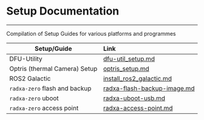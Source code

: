 # Setup Documentation
---
Compilation of Setup Guides for various platforms and programmes

| **Setup/Guide** | **Link** |
| -- | :-- |
| DFU-Utility | [dfu-util_setup.md](dfu-util_setup.md) |
| Optris (thermal Camera) Setup | [optris_setup.md](optris_setup.md)
| ROS2 Galactic | [install_ros2_galactic.md](install_ros2_galactic.md)
| `radxa-zero` flash and backup | [radxa-flash-backup-image.md](radxa-zero/radxa-flash-backup-image.md) |
| `radxa-zero` uboot | [radxa-uboot-usb.md](radxa-zero/radxa-uboot-usb.md) |
| `radxa-zero` access point | [radxa-access-point.md](radxa-zero/radxa-access-point.md) |
